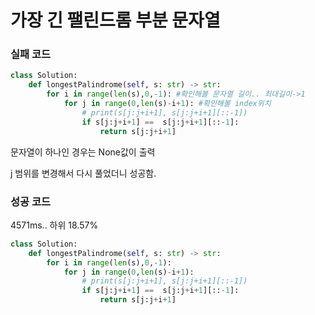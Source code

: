 # 가장 긴 팰린드롬 부분 문자열

### 실패 코드

```python
class Solution:
    def longestPalindrome(self, s: str) -> str:
        for i in range(len(s),0,-1): #확인해볼 문자열 길이.. 최대길이->1
            for j in range(0,len(s)-i+1): #확인해볼 index위치
                # print(s[j:j+i+1], s[j:j+i+1][::-1])
                if s[j:j+i+1] ==  s[j:j+i+1][::-1]:
                    return s[j:j+i+1]
```
문자열이 하나인 경우는 None값이 출력

j 범위를 변경해서 다시 풀었더니 성공함.

### 성공 코드
4571ms.. 하위 18.57% 
```python
class Solution:
    def longestPalindrome(self, s: str) -> str:
        for i in range(len(s),0,-1):
            for j in range(0,len(s)-i+1):
                # print(s[j:j+i+1], s[j:j+i+1][::-1])
                if s[j:j+i+1] ==  s[j:j+i+1][::-1]:
                    return s[j:j+i+1]
```
